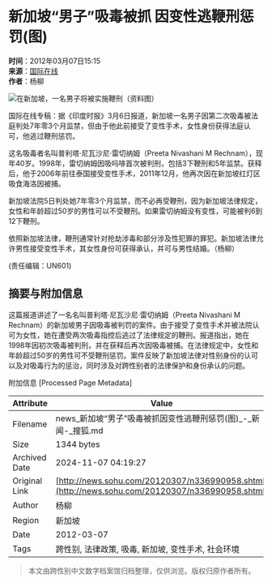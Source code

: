 # 新加坡“男子”吸毒被抓 因变性逃鞭刑惩罚(图)

**时间**：2012年03月07日15:15  
**来源**：[国际在线](https://gb.cri.cn/27824/2012/03/07/2805s3589653.htm)  
**作者**：杨柳

![在新加坡，一名男子将被实施鞭刑（资料图）](https://photocdn.sohu.com/20120307/Img336990959.jpg)

国际在线专稿：据《印度时报》3月6日报道，新加坡一名男子因第二次吸毒被法庭判处7年零3个月监禁，但由于他此前接受了变性手术，女性身份获得法庭认可，他逃过鞭刑惩罚。

这名吸毒者名叫普利塔·尼瓦沙尼·雷切纳姆（Preeta Nivashani M Rechnam），现年40岁。1998年，雷切纳姆因吸吗啡首次被判刑，包括3下鞭刑和5年监禁。获释后，他于2006年前往泰国接受变性手术，2011年12月，他再次因在新加坡红灯区吸食海洛因被捕。

新加坡法院5日判处她7年零3个月监禁，而不必再受鞭刑，因为新加坡法律规定，女性和年龄超过50岁的男性可以不受鞭刑。如果雷切纳姆没有变性，可能被判6到12下鞭刑。

依照新加坡法律，鞭刑通常针对抢劫涉毒和部分涉及性犯罪的罪犯。新加坡法律允许男性接受变性手术，其女性身份可获得承认，并可与男性结婚。（杨柳）

(责任编辑：UN601)

## 摘要与附加信息

<!-- tcd_abstract -->
这篇报道讲述了一名名叫普利塔·尼瓦沙尼·雷切纳姆（Preeta Nivashani M Rechnam）的新加坡男子因吸毒被判罚的案件。由于接受了变性手术并被法院认可为女性，她在遭受两次吸毒指控后逃过了法律规定的鞭刑。报道指出，她在1998年因初次吸毒被判刑，并在获释后再次因吸毒被捕。在法律规定中，女性和年龄超过50岁的男性可不受鞭刑惩罚。案件反映了新加坡法律对性别身份的认可以及对吸毒行为的惩治，同时涉及对跨性别者的法律保护和身份承认的问题。
<!-- tcd_abstract_end -->

附加信息 [Processed Page Metadata]

| Attribute       | Value                                  |
|-----------------|----------------------------------------|
| Filename        | news_新加坡“男子”吸毒被抓因变性逃鞭刑惩罚(图)_-_新闻-_搜狐.md                             |
| Size            | 1344 bytes                           |
| Archived Date   | 2024-11-07 04:19:27                             |
| Original Link   | [http://news.sohu.com/20120307/n336990958.shtml](http://news.sohu.com/20120307/n336990958.shtml)                       |
| Author          | 杨柳                               |
| Region          | 新加坡                               |
| Date            | 2012-03-07                                 |
| Tags            | 跨性别, 法律政策, 吸毒, 新加坡, 变性手术, 社会环境                                 |
>
> 本文由跨性别中文数字档案馆归档整理，仅供浏览。版权归原作者所有。
>